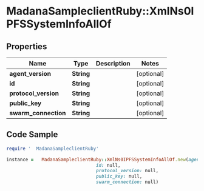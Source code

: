 #   MadanaSampleclientRuby::XmlNs0IPFSSystemInfoAllOf

## Properties

Name | Type | Description | Notes
------------ | ------------- | ------------- | -------------
**agent_version** | **String** |  | [optional] 
**id** | **String** |  | [optional] 
**protocol_version** | **String** |  | [optional] 
**public_key** | **String** |  | [optional] 
**swarm_connection** | **String** |  | [optional] 

## Code Sample

```ruby
require '  MadanaSampleclientRuby'

instance =   MadanaSampleclientRuby::XmlNs0IPFSSystemInfoAllOf.new(agent_version: null,
                                 id: null,
                                 protocol_version: null,
                                 public_key: null,
                                 swarm_connection: null)
```


